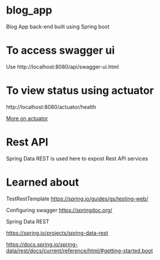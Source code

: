 # blog_app
Blog App back-end built using Spring boot

# To access swagger ui
Use http://localhost:8080/api/swagger-ui.html

# To view status using actuator
http://localhost:8080/actuator/health

[More on actuator](https://springframework.guru/actuator-in-spring-boot/#:~:text=Spring%20Boot%20Actuator%20is%20a,metrics%20from%20production%2Dready%20applications.)

# Rest API
Spring Data REST is used here to expost Rest API services


# Learned about 

TestRestTemplate 
https://spring.io/guides/gs/testing-web/

Configuring swagger
https://springdoc.org/

Spring Data REST

https://spring.io/projects/spring-data-rest

https://docs.spring.io/spring-data/rest/docs/current/reference/html/#getting-started.boot
